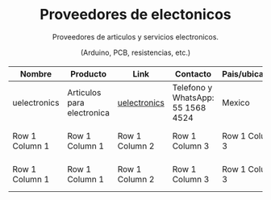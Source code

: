 <h1 align="center" style="margin-top: 0px;">Proveedores de electonicos</h1>
<p align="center" >Proveedores de articulos y servicios electronicos.</p>
<p align="center" >(Arduino, PCB, resistencias, etc.)</p>

<h1 align="center" style="margin-top: 0px;"></h1>

<div align="center" >
  
| Nombre | Producto | Link | Contacto | Pais/ubicacion | Notas |
| --------------- | --------------- | --------------- | --------------- | --------------- | --------------- |
| uelectronics | Articulos para electronica | [uelectronics](https://uelectronics.com/) | Telefono y WhatsApp: 55 1568 4524 | Mexico | Buenos precios |
| Row 1 Column 1 | Row 1 Column 1 | Row 1 Column 2 | Row 1 Column 3 | Row 1 Column 3 | Row 1 Column 3 |
| Row 1 Column 1 | Row 1 Column 1 | Row 1 Column 2 | Row 1 Column 3 | Row 1 Column 3 | Row 1 Column 3 |
  
</div>

<h1 align="center" style="margin-top: 0px;"></h1>
